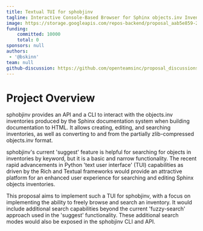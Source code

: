 ```yaml
---
title: Textual TUI for sphobjinv
tagline: Interactive Console-Based Browser for Sphinx objects.inv Inventories
image: https://storage.googleapis.com/repos-backend/proposal_aab5e859-2ca1-4158-9651-02e69d9f0a6e.png
funding:
    committed: 10000
    total: 0
sponsors: null
authors: 
 - '@bskinn'
team: null
github-discussion: https://github.com/openteamsinc/proposal_discussions/discussions/64
---
```


# Project Overview

sphobjinv provides an API and a CLI to interact with the objects.inv inventories produced by the Sphinx documentation system when building documentation to HTML. It allows creating, editing, and searching inventories, as well as converting to and from the partially zlib-compressed objects.inv format.

sphobjinv's current 'suggest' feature is helpful for searching for objects in inventories by keyword, but it is a basic and narrow functionality. The recent rapid advancements in Python 'text user interface' (TUI) capabilities as driven by the Rich and Textual frameworks would provide an attractive platform for an enhanced user experience for searching and editing Sphinx objects inventories.

This proposal aims to implement such a TUI for sphobjinv, with a focus on implementing the ability to freely browse and search an inventory. It would include additional search capabilities beyond the current 'fuzzy-search' approach used in the 'suggest' functionality. These additional search modes would also be exposed in the sphobjinv CLI and API.